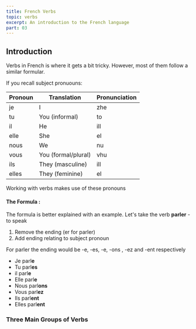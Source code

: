 ```yaml
---
title: French Verbs
topic: verbs
excerpt: An introduction to the French language
part: 03
---
```


## Introduction

Verbs in French is where it gets a bit tricky. However, most of them follow a similar formular.

If you recall subject pronuouns:

| Pronoun | Translation         | Pronunciation |
| ------- | ------------------- | ------------- |
| je      | I                   | zhe           |
| tu      | You (informal)      | to            |
| il      | He                  | ill           |
| elle    | She                 | el            |
| nous    | We                  | nu            |
| vous    | You (formal/plural) | vhu           |
| ils     | They (masculine)    | ill           |
| elles   | They (feminine)     | el            |

Working with verbs makes use of these pronouns

#### The Formula :

The formula is better explained with an example. Let's take the verb **parler** - to speak

1. Remove the ending (er for parler)
2. Add ending relating to subject pronoun

For parler the ending would be -e, -es, -e, -ons , -ez and -ent respectively

- Je parl**e**
- Tu parl**es**
- il parl**e**
- Elle parl**e**
- Nous parl**ons**
- Vous parl**ez**
- Ils parl**ent**
- Elles parl**ent**

### Three Main Groups of Verbs
